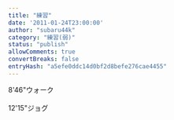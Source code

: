 ```yaml
---
title: "練習"
date: '2011-01-24T23:00:00'
author: "subaru44k"
category: "練習(弱)"
status: "publish"
allowComments: true
convertBreaks: false
entryHash: "a5efe0ddc14d0bf2d8befe276cae4455"
---
```

8'46"ウォーク<br>
<br>
12'15"ジョグ
